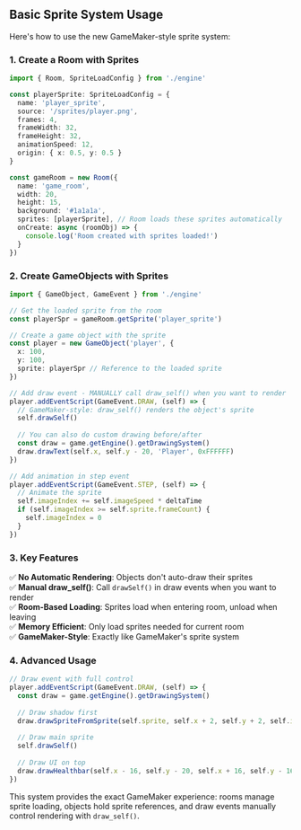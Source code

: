 ## Basic Sprite System Usage

Here's how to use the new GameMaker-style sprite system:

### 1. **Create a Room with Sprites**

```typescript
import { Room, SpriteLoadConfig } from './engine'

const playerSprite: SpriteLoadConfig = {
  name: 'player_sprite',
  source: '/sprites/player.png',
  frames: 4,
  frameWidth: 32,
  frameHeight: 32,
  animationSpeed: 12,
  origin: { x: 0.5, y: 0.5 }
}

const gameRoom = new Room({
  name: 'game_room',
  width: 20,
  height: 15,
  background: '#1a1a1a',
  sprites: [playerSprite], // Room loads these sprites automatically
  onCreate: async (roomObj) => {
    console.log('Room created with sprites loaded!')
  }
})
```

### 2. **Create GameObjects with Sprites**

```typescript
import { GameObject, GameEvent } from './engine'

// Get the loaded sprite from the room
const playerSpr = gameRoom.getSprite('player_sprite')

// Create a game object with the sprite
const player = new GameObject('player', {
  x: 100,
  y: 100,
  sprite: playerSpr // Reference to the loaded sprite
})

// Add draw event - MANUALLY call draw_self() when you want to render
player.addEventScript(GameEvent.DRAW, (self) => {
  // GameMaker-style: draw_self() renders the object's sprite
  self.drawSelf()
  
  // You can also do custom drawing before/after
  const draw = game.getEngine().getDrawingSystem()
  draw.drawText(self.x, self.y - 20, 'Player', 0xFFFFFF)
})

// Add animation in step event
player.addEventScript(GameEvent.STEP, (self) => {
  // Animate the sprite
  self.imageIndex += self.imageSpeed * deltaTime
  if (self.imageIndex >= self.sprite.frameCount) {
    self.imageIndex = 0
  }
})
```

### 3. **Key Features**

✅ **No Automatic Rendering**: Objects don't auto-draw their sprites  
✅ **Manual draw_self()**: Call `drawSelf()` in draw events when you want to render  
✅ **Room-Based Loading**: Sprites load when entering room, unload when leaving  
✅ **Memory Efficient**: Only load sprites needed for current room  
✅ **GameMaker-Style**: Exactly like GameMaker's sprite system  

### 4. **Advanced Usage**

```typescript
// Draw event with full control
player.addEventScript(GameEvent.DRAW, (self) => {
  const draw = game.getEngine().getDrawingSystem()
  
  // Draw shadow first
  draw.drawSpriteFromSprite(self.sprite, self.x + 2, self.y + 2, self.imageIndex, 1, 1, 0, 0.3)
  
  // Draw main sprite
  self.drawSelf()
  
  // Draw UI on top
  draw.drawHealthbar(self.x - 16, self.y - 20, self.x + 16, self.y - 16, self.health)
})
```

This system provides the exact GameMaker experience: rooms manage sprite loading, objects hold sprite references, and draw events manually control rendering with `draw_self()`.
